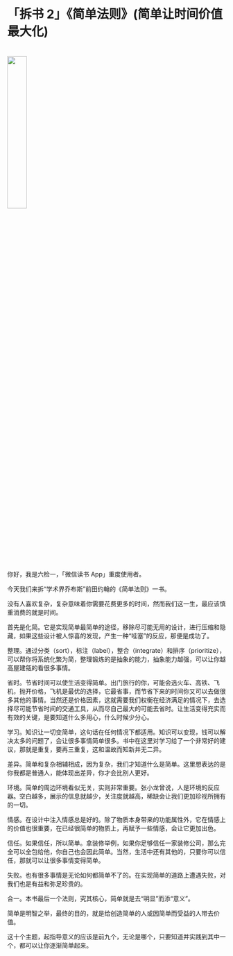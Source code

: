 # 「拆书 2」《简单法则》(简单让时间价值最大化)

<!-- ![《左右阅读，右手写作》](images/1.png) -->
<img src="https://sns-webpic-qc.xhscdn.com/202412032253/15bf6f1cdfd6391ad655cb337830d1c6/1040g2sg31auuaq4r6o005nekjr808ie12mde698!nd_dft_wgth_webp_3" width=30% style="margin: 20px auto 0 auto;">

你好，我是六检一，「微信读书 App」重度使用者。

今天我们来拆“学术界乔布斯”前田约翰的《简单法则》一书。

没有人喜欢复杂，复杂意味着你需要花费更多的时间，然而我们这一生，最应该慎重消费的就是时间。

首先是化简。它是实现简单最简单的途径，移除尽可能无用的设计，进行压缩和隐藏，如果这些设计被人惊喜的发现，产生一种“哇塞”的反应，那便是成功了。

整理。通过分类（sort），标注（label），整合（integrate）和排序（prioritize），可以帮你将系统化繁为简，整理锻炼的是抽象的能力，抽象能力越强，可以让你越高屋建瓴的看很多事情。

省时。节省时间可以使生活变得简单。出门旅行的你，可能会选火车、高铁、飞机，抛开价格，飞机是最优的选择，它最省事，而节省下来的时间你又可以去做很多其他的事情。当然还是价格因素，这就需要我们权衡在经济满足的情况下，去选择尽可能节省时间的交通工具，从而尽自己最大的可能去省时。让生活变得充实而有效的关键，是要知道什么多用心，什么时候少分心。

学习。知识让一切变简单，这句话在任何情况下都适用。知识可以变现，钱可以解决太多的问题了，会让很多事情简单很多。书中在这里对学习给了一个非常好的建议，那就是重复，要再三重复，这和温故而知新并无二异。

差异。简单和复杂相辅相成，因为复杂，我们才知道什么是简单。这里想表达的是你我都是普通人，能体现出差异，你才会比别人更好。

环境。简单的周边环境看似无关，实则非常重要。张小龙曾说，人是环境的反应器。空白越多，展示的信息就越少，关注度就越高，稀缺会让我们更加珍视所拥有的一切。

情感。在设计中注入情感总是好的。除了物质本身带来的功能属性外，它在情感上的价值也很重要，在已经很简单的物质上，再赋予一些情感，会让它更加出色。

信任。如果信任，所以简单。拿装修举例，如果你足够信任一家装修公司，那么完全可以全包给他，你自己也会因此简单。当然，生活中还有其他的，只要你可以信任，那就可以让很多事情变得简单。

失败。也有很多事情是无论如何都简单不了的。在实现简单的道路上遭遇失败，对我们也是有益和弥足珍贵的。

合一。本书最后一个法则，究其核心，简单就是去“明显”而添“意义”。

简单是明智之举，最终的目的，就是给创造简单的人或因简单而受益的人带去价值。

这十个主题，起指导意义的应该是前九个，无论是哪个，只要知道并实践到其中一个，都可以让你逐渐简单起来。
